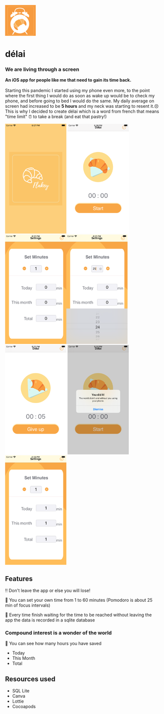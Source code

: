 <img src="/images/delai.png" alt="launchingscreen" width="100"/> 

# délai  

### We are living through a screen
**An iOS app for people like me that need to gain its time back.** 
<br><br> Starting this pandemic I started using my phone even more, to the point where the first thing I would do as soon as wake up would be to check my phone, and before going to bed I would do the same. My daily average on screen had increased to be **5 hours** and my neck was starting to resent it.:persevere: 
<br>This is why I decided to create délai which is a word from french that means "time limit" :alarm_clock: to take a break (and eat that pastry!)

<img src="/images/1.png" alt="launchingscreen" width="200"/> <img src="/images/2.png" alt="delai" width="200"/> <img src="/images/5.png" alt="delai" width="200"/><img src="/images/4.png" alt="picktime" width="200"/> <img src="/images/6.png" alt="before" width="200"/> <img src="/images/7.png" alt="done" width="200"/><img src="/images/8.png" alt="after" width="200"/>

## Features
:bangbang: Don't leave the app or else you will lose! 

:pushpin: You can set your own time from 1 to 60 minutes (Pomodoro is about 25 min of focus intervals)

:pushpin: Every time finish waiting for the time to be reached without leaving the app the data is recorded in a sqlite database


### Compound interest is a wonder of the world

:pushpin: You can see how many hours you have saved 
- Today
- This Month
- Total


## Resources used

- SQL Lite
- Canva
- Lottie
- Cocoapods
